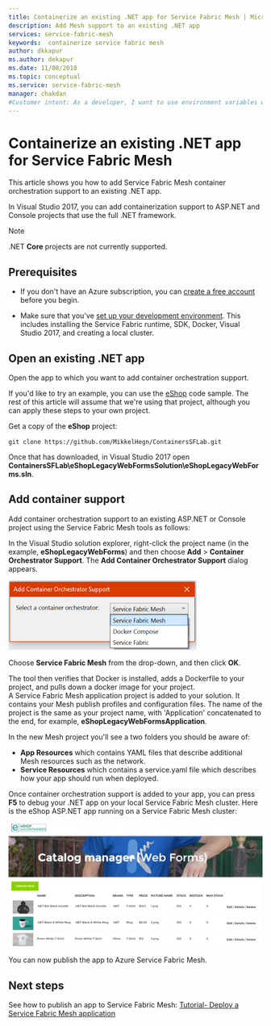 ```yaml
---
title: Containerize an existing .NET app for Service Fabric Mesh | Microsoft Docs
description: Add Mesh support to an existing .NET app 
services: service-fabric-mesh
keywords:  containerize service fabric mesh
author: dkkapur
ms.author: dekapur
ms.date: 11/08/2018
ms.topic: conceptual
ms.service: service-fabric-mesh
manager: chakdan  
#Customer intent: As a developer, I want to use environment variables when I debug to test different scenarios.
---
```


# Containerize an existing .NET app for Service Fabric Mesh

This article shows you how to add Service Fabric Mesh container orchestration support to an existing .NET app.

In Visual Studio 2017, you can add containerization support to ASP.NET and Console projects that use the full .NET framework.

> [!NOTE]
> .NET **Core** projects are not currently supported.

## Prerequisites

* If you don't have an Azure subscription, you can [create a free account](https://azure.microsoft.com/free/?WT.mc_id=A261C142F) before you begin.

* Make sure that you've [set up your development environment](service-fabric-mesh-howto-setup-developer-environment-sdk.md). This includes installing the Service Fabric runtime, SDK, Docker, Visual Studio 2017, and creating a local cluster.

## Open an existing .NET app

Open the app to which you want to add container orchestration support.

If you'd like to try an example, you can use the [eShop](https://github.com/MikkelHegn/ContainersSFLab) code sample. The rest of this article will assume that we're using that project, although you can apply these steps to your own project.

Get a copy of the **eShop** project:

```git
git clone https://github.com/MikkelHegn/ContainersSFLab.git
```

Once that has downloaded, in Visual Studio 2017 open **ContainersSFLab\eShopLegacyWebFormsSolution\eShopLegacyWebForms.sln**.

## Add container support
 
Add container orchestration support to an existing ASP.NET or Console project using the Service Fabric Mesh tools as follows:

In the Visual Studio solution explorer, right-click the project name (in the example, **eShopLegacyWebForms**) and then choose **Add** > **Container Orchestrator Support**.
The **Add Container Orchestrator Support** dialog appears.

![Visual Studio add container orchestrator dialog](./media/service-fabric-mesh-howto-containerize-vs/add-container-orchestration-support.png)

Choose **Service Fabric Mesh** from the drop-down, and then click **OK**.

The tool then verifies that Docker is installed, adds a Dockerfile to your project, and pulls down a docker image for your project.  
A Service Fabric Mesh application project is added to your solution. It contains your Mesh publish profiles and configuration files. The name of the project is the same as your project name, with 'Application' concatenated to the end, for example, **eShopLegacyWebFormsApplication**. 

In the new Mesh project you'll see a two folders you should be aware of:
- **App Resources** which contains YAML files that describe additional Mesh resources such as the network.
- **Service Resources** which contains a service.yaml file which describes how your app should run when deployed.

Once container orchestration support is added to your app, you can press **F5** to debug your .NET app on your local Service Fabric Mesh cluster. Here is the eShop ASP.NET app running on a Service Fabric Mesh cluster: 

![eShop app](./media/service-fabric-mesh-howto-containerize-vs/eshop-running.png)

You can now publish the app to Azure Service Fabric Mesh.

## Next steps

See how to publish an app to Service Fabric Mesh: [Tutorial- Deploy a Service Fabric Mesh application](service-fabric-mesh-tutorial-deploy-service-fabric-mesh-app.md)